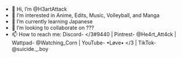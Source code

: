 - 👋 Hi, I’m @H3artAttack
- 👀 I’m interested in Anime, Edits, Music, Volleyball, and Manga
- 🌱 I’m currently learning Japanese 
- 💞️ I’m looking to collaborate on ???
- 📫 How to reach me: Discord- </3#9440 | Pintrest- @He4rt_Att4ck | Wattpad- @Watching_Corn | YouTube- •Løve• </3 | TikTok- @suicide._.boy
